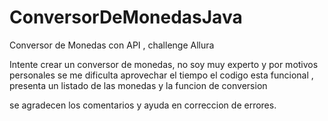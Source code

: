 # ConversorDeMonedasJava
Conversor de Monedas con API  , challenge Allura


Intente crear un conversor de monedas, no soy muy experto y por motivos personales se me dificulta aprovechar el tiempo
el codigo esta funcional , presenta un listado de las monedas y la funcion de conversion

se agradecen los comentarios y ayuda en correccion de errores.
